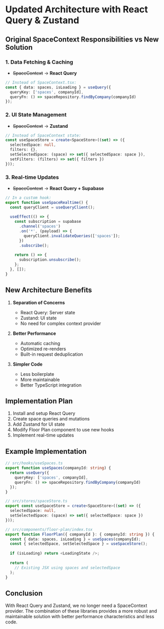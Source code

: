 # Updated Architecture with React Query & Zustand

## Original SpaceContext Responsibilities vs New Solution

### 1. Data Fetching & Caching
- ~~SpaceContext~~ → **React Query**
```typescript
// Instead of SpaceContext.tsx:
const { data: spaces, isLoading } = useQuery({
  queryKey: ['spaces', companyId],
  queryFn: () => spaceRepository.findByCompany(companyId)
});
```

### 2. UI State Management
- ~~SpaceContext~~ → **Zustand**
```typescript
// Instead of SpaceContext state:
const useSpaceStore = create<SpaceStore>((set) => ({
  selectedSpace: null,
  filters: {},
  setSelectedSpace: (space) => set({ selectedSpace: space }),
  setFilters: (filters) => set({ filters })
}));
```

### 3. Real-time Updates
- ~~SpaceContext~~ → **React Query + Supabase**
```typescript
// In a custom hook:
export function useSpaceRealtime() {
  const queryClient = useQueryClient();
  
  useEffect(() => {
    const subscription = supabase
      .channel('spaces')
      .on('*', (payload) => {
        queryClient.invalidateQueries(['spaces']);
      })
      .subscribe();
      
    return () => {
      subscription.unsubscribe();
    };
  }, []);
}
```

## New Architecture Benefits

1. **Separation of Concerns**
   - React Query: Server state
   - Zustand: UI state
   - No need for complex context provider

2. **Better Performance**
   - Automatic caching
   - Optimized re-renders
   - Built-in request deduplication

3. **Simpler Code**
   - Less boilerplate
   - More maintainable
   - Better TypeScript integration

## Implementation Plan

1. Install and setup React Query
2. Create space queries and mutations
3. Add Zustand for UI state
4. Modify Floor Plan component to use new hooks
5. Implement real-time updates

## Example Implementation

```typescript
// src/hooks/useSpaces.ts
export function useSpaces(companyId: string) {
  return useQuery({
    queryKey: ['spaces', companyId],
    queryFn: () => spaceRepository.findByCompany(companyId)
  });
}

// src/stores/spaceStore.ts
export const useSpaceStore = create<SpaceStore>((set) => ({
  selectedSpace: null,
  setSelectedSpace: (space) => set({ selectedSpace: space })
}));

// src/components/floor-plan/index.tsx
export function FloorPlan({ companyId }: { companyId: string }) {
  const { data: spaces, isLoading } = useSpaces(companyId);
  const { selectedSpace, setSelectedSpace } = useSpaceStore();
  
  if (isLoading) return <LoadingState />;
  
  return (
    // Existing JSX using spaces and selectedSpace
  );
}
```

## Conclusion

With React Query and Zustand, we no longer need a SpaceContext provider. The combination of these libraries provides a more robust and maintainable solution with better performance characteristics and less code.